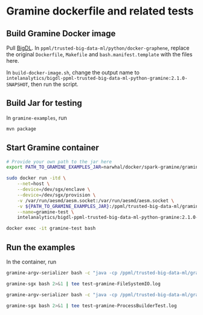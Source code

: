 # Gramine dockerfile and related tests
## Build Gramine Docker image

Pull [BigDL](https://github.com/intel-analytics/BigDL). In `ppml/trusted-big-data-ml/python/docker-graphene`, replace the original `Dockerfile`, `Makefile` and `bash.manifest.template` with the files here. 

In `build-docker-image.sh`, change the output name to `intelanalytics/bigdl-ppml-trusted-big-data-ml-python-gramine:2.1.0-SNAPSHOT`, then run the script. 

## Build Jar for testing

In `gramine-examples`, run
  ```bash
  mvn package
  ```
## Start Gramine container
``` bash
# Provide your own path to the jar here
export PATH_TO_GRAMINE_EXAMPLES_JAR=narwhal/docker/spark-gramine/gramine-examples/target/gramine-examples-1.0-SNAPSHOT.jar

sudo docker run -itd \
    --net=host \
    --device=/dev/sgx/enclave \
    --device=/dev/sgx/provision \
    -v /var/run/aesmd/aesm.socket:/var/run/aesmd/aesm.socket \
    -v ${PATH_TO_GRAMINE_EXAMPLES_JAR}:/ppml/trusted-big-data-ml/gramine-examples-1.0-SNAPSHOT.jar  \
    --name=gramine-test \
    intelanalytics/bigdl-ppml-trusted-big-data-ml-python-gramine:2.1.0-SNAPSHOT bash

docker exec -it gramine-test bash
```

## Run the examples

In the container, run
``` bash
gramine-argv-serializer bash -c "java -cp /ppml/trusted-big-data-ml/gramine-examples-1.0-SNAPSHOT.jar com.intel.analytics.bigdl.ppml.FileSystemIO" > secured_argvs

gramine-sgx bash 2>&1 | tee test-gramine-FileSystemIO.log
```
``` bash
gramine-argv-serializer bash -c "java -cp /ppml/trusted-big-data-ml/gramine-examples-1.0-SNAPSHOT.jar com.intel.analytics.bigdl.ppml.ProcessBuilderTest" > secured_argvs

gramine-sgx bash 2>&1 | tee test-gramine-ProcessBuilderTest.log
```

